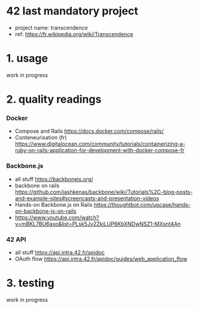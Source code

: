 # 42 last mandatory project
- project name: transcendence
- ref: https://fr.wikipedia.org/wiki/Transcendence

# 1. usage

work in progress

# 2. quality readings

### Docker
- Compose and Rails https://docs.docker.com/compose/rails/
- Conteneurisation (fr) https://www.digitalocean.com/community/tutorials/containerizing-a-ruby-on-rails-application-for-development-with-docker-compose-fr

### Backbone.js 
- all stuff https://backbonejs.org/
- backbone on rails https://github.com/jashkenas/backbone/wiki/Tutorials%2C-blog-posts-and-example-sites#screencasts-and-presentation-videos
- Hands-on Backbone.js on Rails https://thoughtbot.com/upcase/hands-on-backbone-js-on-rails
- https://www.youtube.com/watch?v=mBKL7BU6axo&list=PLsk5Jy2ZkiLUP6KbXNDwNSZ1-MXsnt4An

### 42 API
- all stuff https://api.intra.42.fr/apidoc
- OAuth flow https://api.intra.42.fr/apidoc/guides/web_application_flow

# 3. testing

work in progress

